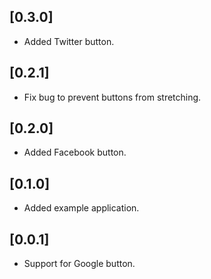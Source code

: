 ## [0.3.0]

* Added Twitter button.

## [0.2.1]

* Fix bug to prevent buttons from stretching.

## [0.2.0]

* Added Facebook button.

## [0.1.0]

* Added example application.

## [0.0.1]

* Support for Google button.

